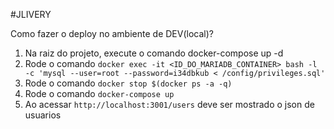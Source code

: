 #JLIVERY
        
Como fazer o deploy no ambiente de DEV(local)?

1. Na raiz do projeto, execute o comando docker-compose up -d
2. Rode o comando `docker exec -it <ID_DO_MARIADB_CONTAINER> bash -l -c 'mysql --user=root --password=i34dbkub < /config/privileges.sql'`
3. Rode o comando `docker stop $(docker ps -a -q)`
4. Rode o comando `docker-compose up`
4. Ao acessar `http://localhost:3001/users` deve ser mostrado o json de usuarios

